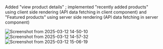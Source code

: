 Added "view product details" ; implemented "recently added products" using client side rendering (API data fetching in client component) and "Featured products" using server side rendering (API data fetching in server component)


![Screenshot from 2025-03-12 14-50-10](https://github.com/user-attachments/assets/1914896c-780c-4d69-a297-dcced38b08b4)
![Screenshot from 2025-03-12 14-57-32](https://github.com/user-attachments/assets/a1ea41b3-9023-4fc2-8034-3d092c4b3ee5)
![Screenshot from 2025-03-12 15-06-19](https://github.com/user-attachments/assets/319a3f49-a30d-4b4a-81f4-0447e09cf661)
